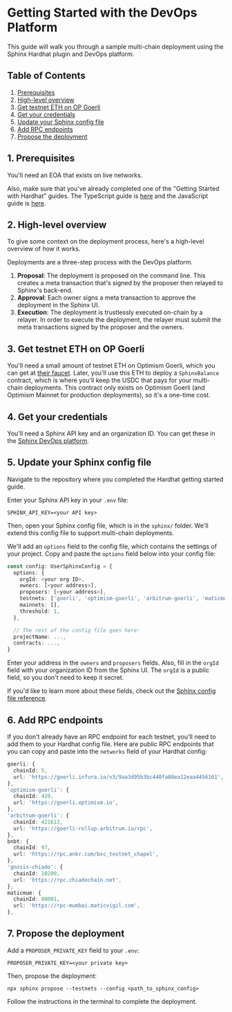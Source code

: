# Getting Started with the DevOps Platform

This guide will walk you through a sample multi-chain deployment using the Sphinx Hardhat plugin and DevOps platform.

## Table of Contents

1. [Prerequisites](#1-prerequisites)
2. [High-level overview](#2-high-level-overview)
3. [Get testnet ETH on OP Goerli](#3-get-testnet-eth-on-op-goerli)
4. [Get your credentials](#4-get-your-credentials)
5. [Update your Sphinx config file](#5-update-your-sphinx-config-file)
6. [Add RPC endpoints](#6-add-rpc-endpoints)
7. [Propose the deployment](#7-propose-the-deployment)

## 1. Prerequisites

You'll need an EOA that exists on live networks.

Also, make sure that you've already completed one of the "Getting Started with Hardhat" guides. The TypeScript guide is [here](https://github.com/sphinx-labs/sphinx/blob/develop/docs/cli-hardhat-ts-getting-started.md) and the JavaScript guide is [here](https://github.com/sphinx-labs/sphinx/blob/develop/docs/cli-hardhat-js-getting-started.md).

## 2. High-level overview

To give some context on the deployment process, here's a high-level overview of how it works.

Deployments are a three-step process with the DevOps platform.

1. **Proposal**: The deployment is proposed on the command line. This creates a meta transaction that's signed by the proposer then relayed to Sphinx's back-end.
2. **Approval**: Each owner signs a meta transaction to approve the deployment in the Sphinx UI.
3. **Execution**: The deployment is trustlessly executed on-chain by a relayer. In order to execute the deployment, the relayer must submit the meta transactions signed by the proposer and the owners.

## 3. Get testnet ETH on OP Goerli

You'll need a small amount of testnet ETH on Optimism Goerli, which you can get at [their faucet](https://app.optimism.io/faucet). Later, you'll use this ETH to deploy a `SphinxBalance` contract, which is where you'll keep the USDC that pays for your multi-chain deployments. This contract only exists on Optimism Goerli (and Optimism Mainnet for production deployments), so it's a one-time cost.

## 4. Get your credentials

You'll need a Sphinx API key and an organization ID. You can get these in the [Sphinx DevOps platform](https://www.sphinx.dev/).

## 5. Update your Sphinx config file

Navigate to the repository where you completed the Hardhat getting started guide.

Enter your Sphinx API key in your `.env` file:
```
SPHINX_API_KEY=<your API key>
```

Then, open your Sphinx config file, which is in the `sphinx/` folder. We'll extend this config file to support
multi-chain deployments.

We'll add an `options` field to the config file, which contains the settings of your project. Copy and paste the `options` field below into your config file:

```ts
const config: UserSphinxConfig = {
  options: {
    orgId: <your org ID>,
    owners: [<your address>],
    proposers: [<your address>],
    testnets: ['goerli', 'optimism-goerli', 'arbitrum-goerli', 'maticmum', 'bnbt', 'gnosis-chiado'],
    mainnets: [],
    threshold: 1,
  },

  // The rest of the config file goes here:
  projectName: ...,
  contracts: ...,
}
```

Enter your address in the `owners` and `proposers` fields. Also, fill in the `orgId` field with your organization ID from the Sphinx UI. The `orgId` is a public field, so you don't need to keep it secret.

If you'd like to learn more about these fields, check out the [Sphinx config file reference](https://github.com/sphinx-labs/sphinx/blob/develop/docs/config-file.md).

## 6. Add RPC endpoints

If you don't already have an RPC endpoint for each testnet, you'll need to add them to your Hardhat config file. Here are public RPC endpoints that you can copy and paste into the `networks` field of your Hardhat config:

```ts
goerli: {
  chainId: 5,
  url: 'https://goerli.infura.io/v3/9aa3d95b3bc440fa88ea12eaa4456161',
},
'optimism-goerli': {
  chainId: 420,
  url: 'https://goerli.optimism.io',
},
'arbitrum-goerli': {
  chainId: 421613,
  url: 'https://goerli-rollup.arbitrum.io/rpc',
},
bnbt: {
  chainId: 97,
  url: 'https://rpc.ankr.com/bsc_testnet_chapel',
},
'gnosis-chiado': {
  chainId: 10200,
  url: 'https://rpc.chiadochain.net',
},
maticmum: {
  chainId: 80001,
  url: 'https://rpc-mumbai.maticvigil.com',
},
```

## 7. Propose the deployment

Add a `PROPOSER_PRIVATE_KEY` field to your `.env`:
```
PROPOSER_PRIVATE_KEY=<your private key>
```

Then, propose the deployment:

```
npx sphinx propose --testnets --config <path_to_sphinx_config>
```

Follow the instructions in the terminal to complete the deployment.
